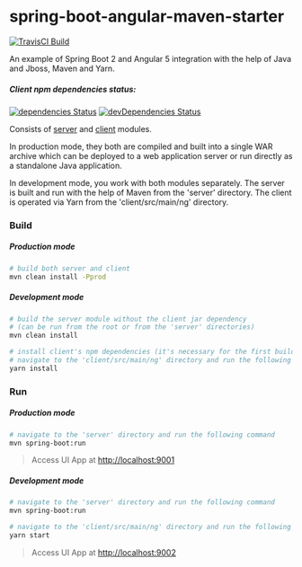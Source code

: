 spring-boot-angular-maven-starter
=============

[![TravisCI Build](https://travis-ci.org/hiper2d/spring-boot-angular-maven-starter.svg)](https://travis-ci.org/hiper2d/spring-boot-angular-maven-starter)

An example of Spring Boot 2 and Angular 5 integration with the help of Java and Jboss, Maven and Yarn.

##### Client npm dependencies status:

[![dependencies Status](https://david-dm.org/hiper2d/spring-boot-angular-maven-starter/status.svg?path=client/src/main/ng)](https://david-dm.org/hiper2d/spring-boot-angular-maven-starter?path=client/src/main/ng)
[![devDependencies Status](https://david-dm.org/hiper2d/spring-boot-angular-maven-starter/dev-status.svg?path=client/src/main/ng)](https://david-dm.org/hiper2d/spring-boot-angular-maven-starter?path=client/src/main/ng&type=dev)

Consists of [server](./server/) and [client](./client/) modules.

In production mode, they both are compiled and built into a single WAR archive which can be deployed to a web application server or run directly as a standalone Java application.

In development mode, you work with both modules separately. The server is built and run with the help of Maven from the 'server' directory. The client is operated via Yarn from the 'client/src/main/ng' directory.

### Build
##### Production mode
```bash
# build both server and client
mvn clean install -Pprod
```
##### Development mode
```bash
# build the server module without the client jar dependency 
# (can be run from the root or from the 'server' directories)
mvn clean install

# install client's npm dependencies (it's necessary for the first build only)
# navigate to the 'client/src/main/ng' directory and run the following command
yarn install
```
### Run
##### Production mode
```bash
# navigate to the 'server' directory and run the following command
mvn spring-boot:run
```
> Access UI App at [http://localhost:9001](http://localhost:9001)
##### Development mode
```bash
# navigate to the 'server' directory and run the following command
mvn spring-boot:run

# navigate to the 'client/src/main/ng' directory and run the following command
yarn start
```
> Access UI App at [http://localhost:9002](http://localhost:9002)

